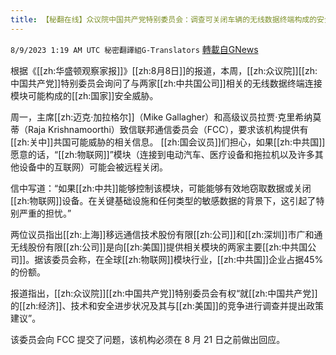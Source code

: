 ```yaml
---
title: 【秘翻在线】众议院中国共产党特别委员会：调查可关闭车辆的无线数据终端构成的安全威胁
---
```

`8/9/2023 1:19 AM UTC 秘密翻譯組G-Translators` [轉載自GNews](https://gnews.org/articles/1536352)

根据《[[zh:华盛顿观察家报]]》[[zh:8月8日]]的报道，本周，[[zh:众议院]][[zh:中国共产党]]特别委员会询问了与两家[[zh:中共国公司]]相关的无线数据终端连接模块可能构成的[[zh:国家]]安全威胁。

周一，主席[[zh:迈克·加拉格尔]]（Mike Gallagher）和高级议员拉贾·克里希纳莫蒂（Raja Krishnamoorthi）致信联邦通信委员会（FCC），要求该机构提供有[[zh:关中]]共国可能威胁的相关信息。 [[zh:国会议员]]们担心，如果[[zh:中共国]]愿意的话，“[[zh:物联网]]”模块（连接到电动汽车、医疗设备和拖拉机以及许多其他设备中的互联网）可能会被远程关闭。

信中写道：“如果[[zh:中共]]能够控制该模块，可能能够有效地窃取数据或关闭[[zh:物联网]]设备。在关键基础设施和任何类型的敏感数据的背景下，这引起了特别严重的担忧。”

两位议员指出[[zh:上海]]移远通信技术股份有限[[zh:公司]]和[[zh:深圳]]市广和通无线股份有限[[zh:公司]]是向[[zh:美国]]提供相关模块的两家主要[[zh:中共国公司]]。据该委员会称，在全球[[zh:物联网]]模块行业，[[zh:中共国]]企业占据45%的份额。

报道指出，[[zh:众议院]][[zh:中国共产党]]特别委员会有权“就[[zh:中国共产党]]的[[zh:经济]]、技术和安全进步状况及其与[[zh:美国]]的竞争进行调查并提出政策建议”。

该委员会向 FCC 提交了问题，该机构必须在 8 月 21 日之前做出回应。
